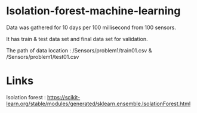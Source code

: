 # Isolation-forest-machine-learning
Data was gathered for 10 days per 100 millisecond from 100 sensors.

It has train & test data set and final data set for validation.  

The path of data location : /Sensors/problem1/train01.csv & /Sensors/problem1/test01.csv

# Links 
Isolation forest : https://scikit-learn.org/stable/modules/generated/sklearn.ensemble.IsolationForest.html

